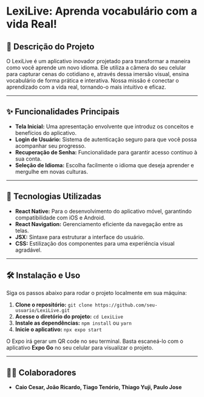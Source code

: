 # LexiLive: Aprenda vocabulário com a vida Real!

## 📝 Descrição do Projeto

O LexiLive é um aplicativo inovador projetado para transformar a maneira como você aprende um novo idioma. Ele utiliza a câmera do seu celular para capturar cenas do cotidiano e, através dessa imersão visual, ensina vocabulário de forma prática e interativa. Nossa missão é conectar o aprendizado com a vida real, tornando-o mais intuitivo e eficaz.

---

## ✨ Funcionalidades Principais

* **Tela Inicial:** Uma apresentação envolvente que introduz os conceitos e benefícios do aplicativo.
* **Login de Usuário:** Sistema de autenticação seguro para que você possa acompanhar seu progresso.
* **Recuperação de Senha:** Funcionalidade para garantir acesso contínuo à sua conta.
* **Seleção de Idioma:** Escolha facilmente o idioma que deseja aprender e mergulhe em novas culturas.

---

## 🚀 Tecnologias Utilizadas

* **React Native:** Para o desenvolvimento do aplicativo móvel, garantindo compatibilidade com iOS e Android.
* **React Navigation:** Gerenciamento eficiente da navegação entre as telas.
* **JSX:** Sintaxe para estruturar a interface do usuário.
* **CSS:** Estilização dos componentes para uma experiência visual agradável.

---

## 🛠️ Instalação e Uso

Siga os passos abaixo para rodar o projeto localmente em sua máquina:

1.  **Clone o repositório:**
    `git clone https://github.com/seu-usuario/LexiLive.git`
2.  **Acesse o diretório do projeto:**
    `cd LexiLive`
3.  **Instale as dependências:**
    `npm install` ou `yarn`
4.  **Inicie o aplicativo:**
    `npx expo start`

O Expo irá gerar um QR code no seu terminal. Basta escaneá-lo com o aplicativo **Expo Go** no seu celular para visualizar o projeto.

---

## 👨‍💻 Colaboradores

*   **Caio Cesar, João Ricardo, Tiago Tenório, Thiago Yuji, Paulo Jose**